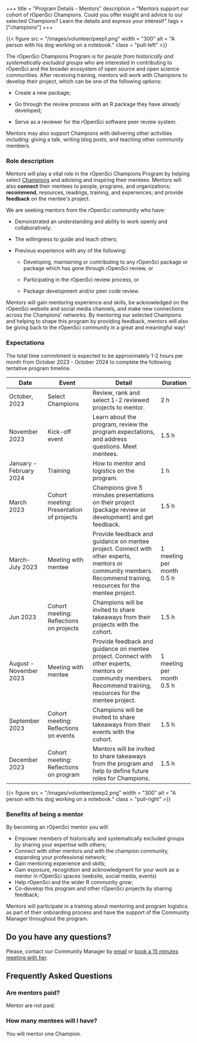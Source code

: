 +++
title = "Program Details - Mentors"
description = "Mentors support our cohort of rOpenSci Champions. Could you offer insight and advice to our selected Champions? Learn the details and express your interest!"
tags = ["champions"]
+++

{{< figure src = "/images/volunteer/peep1.png" width = "300" alt = "A person with his dog working on a notebook." class = "pull-left" >}}

The rOpenSci Champions Program is for _people from historically and systematically excluded groups_ who are interested in contributing to rOpenSci and the broader ecosystem of open source and open science communities. After receiving training, mentors will work with Champions to develop their project, which can be one of the following options:

* Create a new package;

* Go through the review process with an R package they have already developed;

* Serve as a reviewer for the rOpenSci software peer review system.

Mentors may also support Champions with delivering other activities including: giving a talk, writing blog posts, and teaching other community members.

### Role description

Mentors will play a vital role in the rOpenSci Champions Program by helping select [Champions](/blog/2023/07/14/call-champions-program/) and advising and inspiring their mentees. Mentors will also __connect__ their mentees to people, programs, and organizations; __recommend__, resources, readings, training, and experiences; and provide __feedback__ on the mentee's project.

We are seeking mentors from the rOpenSci community who have:

* Demonstrated an understanding and ability to work openly and collaboratively;

* The willingness to guide and teach others;

* Previous experience with any of the following: 

  * Developing, maintaining or contributing to any rOpenSci package or package which has gone through rOpenSci review, or
  
  * Participating in the rOpenSci review process, or 
  
  * Package development and/or peer code review.

Mentors will gain mentoring experience and skills, be acknowledged on the rOpenSci website and social media channels, and make new connections across the Champions' networks. By mentoring our selected Champions and helping to shape this program by providing feedback, mentors will also be giving back to the rOpenSci community in a great and meaningful way!

### Expectations

The total time commitment is expected to be approximately 1-2 hours per month from October 2023 - October 2024 to complete the following tentative program timeline.


|Date|Event|Detail|Duration|
|----|-----|------|--------|
|October, 2023|Select Champions |Review, rank and select 1-2 reviewed projects to mentor.|2 h|
|November 2023|Kick-off event|Learn about the program, review the program expectations, and address questions. Meet mentees.|1.5 h|
|January - February 2024|Training|How to mentor and logistics on the program.|1 h|
|March 2023|Cohort meeting: Presentation of projects|Champions give 5 minutes presentations on their project (package review or development) and get feedback.|1.5 h|
|March-July 2023|Meeting with mentee|Provide feedback and guidance on mentee project.  Connect with other experts, mentors or community members. Recommend training, resources for the mentee project.|1 meeting per month 0.5 h|
|Jun 2023|Cohort meeting: Reflections on projects|Champions will be invited to share takeaways from their projects with the cohort.|1.5 h|
|August - November 2023|Meeting with mentee|Provide feedback and guidance on mentee project.  Connect with other experts, mentors or community members. Recommend training, resources for the mentee project. |1 meeting per month 0.5 h|
|September 2023|Cohort meeting: Reflections on events|Champions will be invited to share takeaways from their events with the cohort.|1.5 h|
|December 2023|Cohort meeting: Reflections on program|Mentors will be invited to share takeaways from the program and help to define future roles for Champions.|1.5 h|

{{< figure src = "/images/volunteer/peep2.png" width = "300" alt = "A person with his dog working on a notebook." class = "pull-right" >}}

### Benefits of being a mentor

By becoming an rOpenSci mentor you will:

* Empower members of historically and systematically excluded groups by sharing your expertise with others; 
* Connect with other mentors and with the champion community, expanding your professional network;
* Gain mentoring experience and skills;
* Gain exposure, recognition and acknowledgment for your work as a mentor in rOpenSci spaces (website, social media, events)
* Help rOpenSci and the wider R community grow;
* Co-develop this program and other rOpenSci projects by sharing feedback;

Mentors will participate in a training about mentoring and program logistics as part of their onboarding process and have the support of the Community Manager throughout the program.





## Do you have any questions? 

Please, contact our Community Manager by [email](mailto:yabellini@ropensci.org) or [book a 15 minutes meeting with her](https://calendly.com/yabellini-ropensci/15min).


## Frequently Asked Questions

### Are mentors paid? 

Mentor are not paid.

### How many mentees will I have? 

You will mentor one Champion.